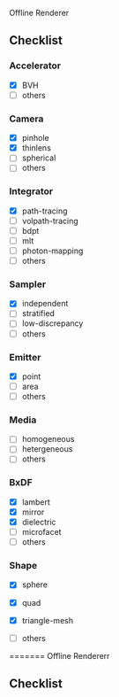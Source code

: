 Offline Renderer

## Checklist

### Accelerator
- [x] BVH
- [ ] others

### Camera
- [x] pinhole
- [x] thinlens
- [ ] spherical
- [ ] others

### Integrator
- [x] path-tracing
- [ ] volpath-tracing
- [ ] bdpt
- [ ] mlt
- [ ] photon-mapping
- [ ] others

### Sampler
- [x] independent 
- [ ] stratified 
- [ ] low-discrepancy
- [ ] others

### Emitter
- [x] point
- [ ] area
- [ ] others

### Media
- [ ] homogeneous
- [ ] hetergeneous
- [ ] others

### BxDF
- [x] lambert
- [x] mirror
- [x] dielectric
- [ ] microfacet
- [ ] others

### Shape
- [x] sphere
- [x] quad
- [x] triangle-mesh
- [ ] others


=======
Offline Rendererr

## Checklist

